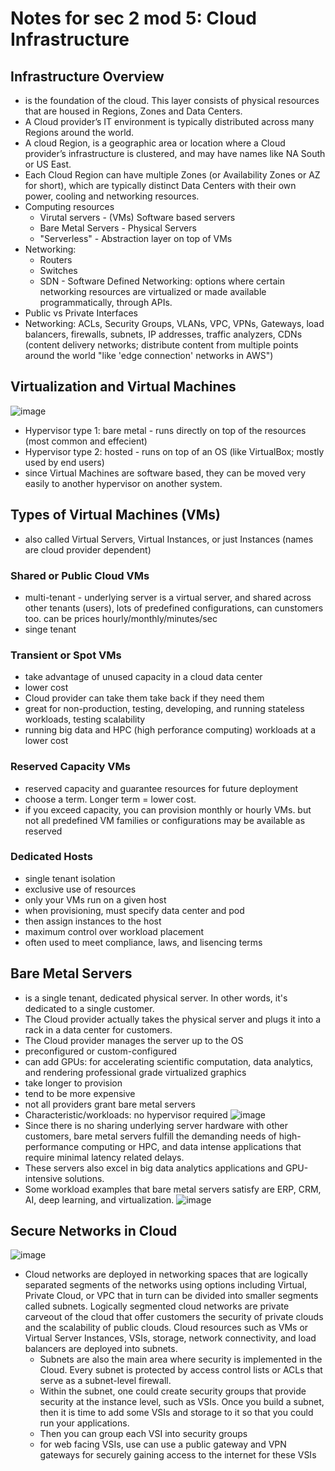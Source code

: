 # Notes for sec 2 mod 5: Cloud Infrastructure

## Infrastructure Overview
- is the foundation of the cloud. This layer consists of physical resources that are housed in Regions, Zones and Data Centers.
- A Cloud provider’s IT environment is typically distributed across many Regions around the world.
- A cloud Region, is a geographic area or location where a Cloud provider’s infrastructure is clustered, and may have names like NA South or US East.
- Each Cloud Region can have multiple Zones (or Availability Zones or AZ for short), which are typically distinct Data Centers with their own power, cooling and networking resources.
- Computing resources
  - Virutal servers - (VMs) Software based servers
  - Bare Metal Servers - Physical Servers
  - "Serverless" - Abstraction layer on top of VMs
- Networking:
  - Routers
  - Switches
  - SDN - Software Defined Networking: options where certain networking resources are virtualized or made available programmatically, through APIs.
- Public vs Private Interfaces
- Networking: ACLs, Security Groups, VLANs, VPC, VPNs, Gateways, load balancers, firewalls, subnets, IP addresses, traffic analyzers, CDNs (content delivery networks; distribute content from multiple points around the world "like 'edge connection' networks in AWS")

## Virtualization and Virtual Machines

![image](https://github.com/user-attachments/assets/edfa631c-9910-44fe-86ed-0c20c4ddae61)
- Hypervisor type 1: bare metal - runs directly on top of the resources (most common and effecient)
- Hypervisor type 2: hosted - runs on top of an OS (like VirtualBox; mostly used by end users)
- since Virtual Machines are software based, they can be moved very easily to another hypervisor on another system.

## Types of Virtual Machines (VMs)
- also called Virtual Servers, Virtual Instances, or just Instances (names are cloud provider dependent)

### Shared or Public Cloud VMs
- multi-tenant - underlying server is a virtual server, and shared across other tenants (users), lots of predefined configurations, can cunstomers too. can be prices hourly/monthly/minutes/sec
- singe tenant

### Transient or Spot VMs
- take advantage of unused capacity in a cloud data center
- lower cost
- Cloud provider can take them take back if they need them
- great for non-production, testing, developing, and running stateless workloads, testing scalability
- running big data and HPC (high perforance computing) workloads at a lower cost

### Reserved Capacity VMs
- reserved capacity and guarantee resources for future deployment
- choose a term. Longer term = lower cost.
- if you exceed capacity, you can provision monthly or hourly VMs. but not all predefined VM families or configurations may be available as reserved

### Dedicated Hosts
- single tenant isolation
- exclusive use of resources
- only your VMs run on a given host
- when provisioning, must specify data center and pod
- then assign instances to the host
- maximum control over workload placement
- often used to meet compliance, laws, and lisencing terms

## Bare Metal Servers
- is a single tenant, dedicated physical server. In other words, it's dedicated to a single customer.
- The Cloud provider actually takes the physical server and plugs it into a rack in a data center for customers.
- The Cloud provider manages the server up to the OS
- preconfigured or custom-configured
- can add GPUs: for accelerating scientific computation, data analytics, and rendering professional grade virtualized graphics
- take longer to provision
- tend to be more expensive
- not all providers grant bare metal servers
- Characteristic/workloads: no hypervisor required
![image](https://github.com/user-attachments/assets/d2baf915-6859-4444-9e6d-7eadadf21876)
- Since there is no sharing underlying server hardware with other customers, bare metal servers fulfill the demanding needs of high-performance computing or HPC, and data intense applications that require minimal latency related delays.
- These servers also excel in big data analytics applications and GPU-intensive solutions.
- Some workload examples that bare metal servers satisfy are ERP, CRM, AI, deep learning, and virtualization.
![image](https://github.com/user-attachments/assets/766ad9b6-e17b-4a78-aa73-2fa1e95bcca6)

## Secure Networks in Cloud
![image](https://github.com/user-attachments/assets/0c3bac81-8745-4fd2-a165-32b68b5e14d0)
- Cloud networks are deployed in networking spaces that are logically separated segments of the networks using options including Virtual, Private Cloud, or VPC that in turn can be divided into smaller segments called subnets. Logically segmented cloud networks are private carveout of the cloud that offer customers the security of private clouds and the scalability of public clouds. Cloud resources such as VMs or Virtual Server Instances, VSIs, storage, network connectivity, and load balancers are deployed into subnets.
  -  Subnets are also the main area where security is implemented in the Cloud. Every subnet is protected by access control lists or ACLs that serve as a subnet-level firewall.
  	-  Within the subnet, one could create security groups that provide security at the instance level, such as VSIs. Once you build a subnet, then it is time to add some VSIs and storage to it so that you could run your applications.
  	-  Then you can group each VSI into security groups
  	-  for web facing VSIs, use can use a public gateway and VPN gateways for securely gaining access to the internet for these VSIs
